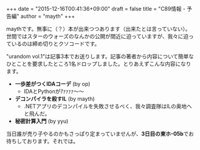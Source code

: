 +++
date = "2015-12-16T00:41:36+09:00"
draft = false
title = "C89情報 - 予告編"
author = "mayth"
+++

maythです。無事に（？）本が出来つつあります（出来たとは言っていない）。世間ではスターのウォーズのなんかの公開が間近に迫っていますが、我々に迫っているのは締め切りとクソコードです。

"urandom vol.1"は記事3本でお送りします。記事の著者から内容について簡単なひとことを要求したところ1名ドロップしました。とりあえずこんな内容になります。

* **一歩差がつくIDAコーデ** (by op)
  * IDAとPythonがｱｧｧｧｧ〜〜
* **デコンパイラを殺すIL** (by mayth)
  * .NETアプリのデコンパイルを失敗させるべく、我々調査隊はILの奥地へと飛んだ。
* **秘密計算入門** (by yyu)

当日誰が売り子やるのかもさっぱり定まっていませんが、**3日目の東ホ-05b**でお待ちしております。それでは。
